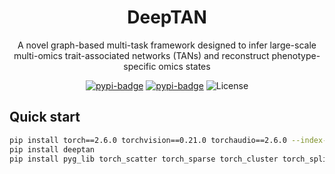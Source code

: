 <div align="center">

# DeepTAN

A novel graph-based multi-task framework designed to infer large-scale multi-omics trait-associated networks (TANs) and reconstruct phenotype-specific omics states

[![pypi-badge](https://img.shields.io/pypi/v/deeptan)](https://pypi.org/project/deeptan)
[![pypi-badge](https://img.shields.io/pypi/dm/deeptan.svg?label=Pypi%20downloads)](https://pypi.org/project/deeptan)
![License](https://img.shields.io/github/license/cma2015/DeepTAN)

</div>

## Quick start

```bash
pip install torch==2.6.0 torchvision==0.21.0 torchaudio==2.6.0 --index-url https://download.pytorch.org/whl/cu126
pip install deeptan
pip install pyg_lib torch_scatter torch_sparse torch_cluster torch_spline_conv -f https://data.pyg.org/whl/torch-2.6.0%2Bcu126.html
```
